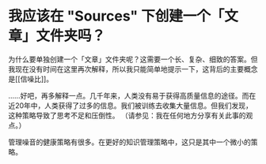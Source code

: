# 我应该在 "Sources" 下创建一个「文章」文件夹吗？

为什么要单独创建一个「文章」文件夹呢？这需要一个长、复杂、细致的答案。但我现在没有时间在这里再次解释，所以我只能简单地提示一下，这背后的主要概念是[[信噪比]]。

……好吧，再多解释一点。几千年来，人类没有易于获得高质量信息的途径。而在近20年中，人类获得了过多的信息。我们被训练去收集大量信息。但我们发现，这种策略导致了思考不足和压倒性。 （请参见：我在任何地方分享有关此事的观点。）

管理噪音的健康策略有很多。在更好的知识管理策略中，这只是其中一个微小的策略。